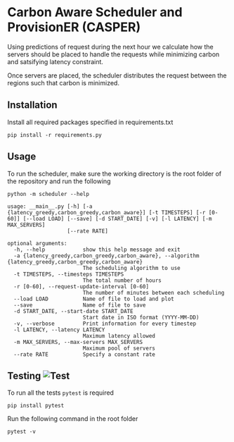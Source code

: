 # Carbon Aware Scheduler and ProvisionER (CASPER)

Using predictions of request during the next hour we calculate how the servers should be placed to handle
the requests while minimizing carbon and satsifying latency constraint.

Once servers are placed, the scheduler distributes the request between the regions such that carbon is minimized.


## Installation
Install all required packages specified in requirements.txt
```
pip install -r requirements.py
```

## Usage
To run the scheduler, make sure the working directory is the root folder of the repository and run the following

```
python -m scheduler --help
```

```
usage: __main__.py [-h] [-a {latency_greedy,carbon_greedy,carbon_aware}] [-t TIMESTEPS] [-r [0-60]] [--load LOAD] [--save] [-d START_DATE] [-v] [-l LATENCY] [-m MAX_SERVERS]
                   [--rate RATE]

optional arguments:
  -h, --help            show this help message and exit
  -a {latency_greedy,carbon_greedy,carbon_aware}, --algorithm {latency_greedy,carbon_greedy,carbon_aware}
                        The scheduling algorithm to use
  -t TIMESTEPS, --timesteps TIMESTEPS
                        The total number of hours
  -r [0-60], --request-update-interval [0-60]
                        The number of minutes between each scheduling
  --load LOAD           Name of file to load and plot
  --save                Name of file to save
  -d START_DATE, --start-date START_DATE
                        Start date in ISO format (YYYY-MM-DD)
  -v, --verbose         Print information for every timestep
  -l LATENCY, --latency LATENCY
                        Maximum latency allowed
  -m MAX_SERVERS, --max-servers MAX_SERVERS
                        Maximum pool of servers
  --rate RATE           Specify a constant rate
```

## Testing ![Test](https://github.com/Zonotora/umass/workflows/Test/badge.svg?branch=main&event=push)

To run all the tests `pytest` is required
```
pip install pytest
```

Run the following command in the root folder

```
pytest -v
```